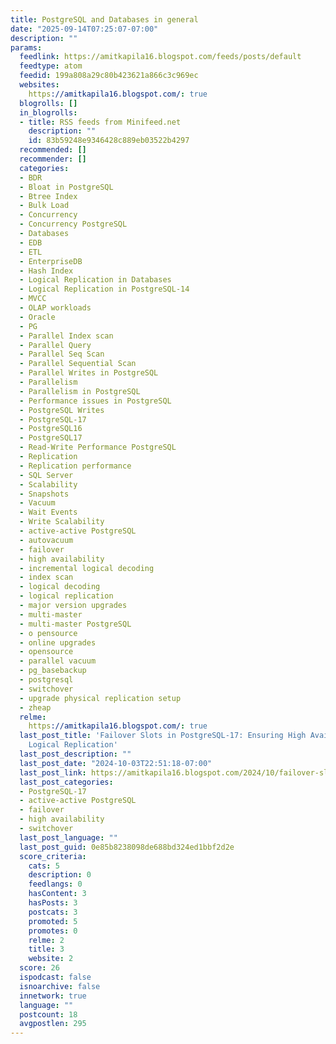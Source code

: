 ```yaml
---
title: PostgreSQL and Databases in general
date: "2025-09-14T07:25:07-07:00"
description: ""
params:
  feedlink: https://amitkapila16.blogspot.com/feeds/posts/default
  feedtype: atom
  feedid: 199a808a29c80b423621a866c3c969ec
  websites:
    https://amitkapila16.blogspot.com/: true
  blogrolls: []
  in_blogrolls:
  - title: RSS feeds from Minifeed.net
    description: ""
    id: 83b59248e9346428c889eb03522b4297
  recommended: []
  recommender: []
  categories:
  - BDR
  - Bloat in PostgreSQL
  - Btree Index
  - Bulk Load
  - Concurrency
  - Concurrency PostgreSQL
  - Databases
  - EDB
  - ETL
  - EnterpriseDB
  - Hash Index
  - Logical Replication in Databases
  - Logical Replication in PostgreSQL-14
  - MVCC
  - OLAP workloads
  - Oracle
  - PG
  - Parallel Index scan
  - Parallel Query
  - Parallel Seq Scan
  - Parallel Sequential Scan
  - Parallel Writes in PostgreSQL
  - Parallelism
  - Parallelism in PostgreSQL
  - Performance issues in PostgreSQL
  - PostgreSQL Writes
  - PostgreSQL-17
  - PostgreSQL16
  - PostgreSQL17
  - Read-Write Performance PostgreSQL
  - Replication
  - Replication performance
  - SQL Server
  - Scalability
  - Snapshots
  - Vacuum
  - Wait Events
  - Write Scalability
  - active-active PostgreSQL
  - autovacuum
  - failover
  - high availability
  - incremental logical decoding
  - index scan
  - logical decoding
  - logical replication
  - major version upgrades
  - multi-master
  - multi-master PostgreSQL
  - o pensource
  - online upgrades
  - opensource
  - parallel vacuum
  - pg_basebackup
  - postgresql
  - switchover
  - upgrade physical replication setup
  - zheap
  relme:
    https://amitkapila16.blogspot.com/: true
  last_post_title: 'Failover Slots in PostgreSQL-17: Ensuring High Availability with
    Logical Replication'
  last_post_description: ""
  last_post_date: "2024-10-03T22:51:18-07:00"
  last_post_link: https://amitkapila16.blogspot.com/2024/10/failover-slots-in-postgresql-17.html
  last_post_categories:
  - PostgreSQL-17
  - active-active PostgreSQL
  - failover
  - high availability
  - switchover
  last_post_language: ""
  last_post_guid: 0e85b8238098de688bd324ed1bbf2d2e
  score_criteria:
    cats: 5
    description: 0
    feedlangs: 0
    hasContent: 3
    hasPosts: 3
    postcats: 3
    promoted: 5
    promotes: 0
    relme: 2
    title: 3
    website: 2
  score: 26
  ispodcast: false
  isnoarchive: false
  innetwork: true
  language: ""
  postcount: 18
  avgpostlen: 295
---
```

